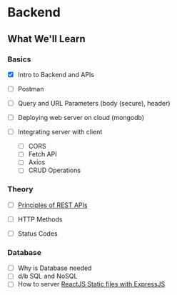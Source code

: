 # Backend

## What We'll Learn

### Basics

- [x] Intro to Backend and APIs

- [ ] Postman
- [ ] Query and URL Parameters (body (secure), header)
- [ ] Deploying web server on cloud (mongodb)
- [ ] Integrating server with client
  - [ ] CORS
  - [ ] Fetch API
  - [ ] Axios
  - [ ] CRUD Operations

### Theory

- [ ] [Principles of REST APIs](https://youtu.be/yj6uKSuo3R8?si=p5FjqAL-XMvTXILQ)
- [ ] HTTP Methods
- [ ] Status Codes



### Database

- [ ] Why is Database needed
- [ ] d/b SQL and NoSQL
- [ ] How to server [ReactJS Static files with ExpressJS](https://www.youtube.com/watch?v=gRL7joH9jPs&list=PLaZSdijfCCJDZbokvns94Gy3ojNPWQHxl&index=70&pp=iAQB)
